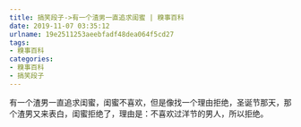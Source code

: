 ```yaml
---
title: 搞笑段子->有一个渣男一直追求闺蜜 | 糗事百科
date: 2019-11-07 03:35:12
urlname: 19e2511253aeebfadf48dea064f5cd27
tags: 
- 糗事百科
categories:
- 糗事百科
- 搞笑段子
---
```

有一个渣男一直追求闺蜜，闺蜜不喜欢，但是像找一个理由拒绝，圣诞节那天，那个渣男又来表白，闺蜜拒绝了，理由是：不喜欢过洋节的男人，所以拒绝。


